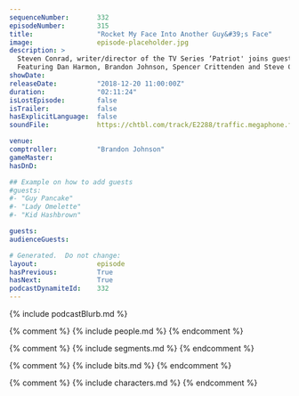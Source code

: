 ```yaml
---
sequenceNumber:       332
episodeNumber:        315
title:                "Rocket My Face Into Another Guy&#39;s Face"
image:                episode-placeholder.jpg
description: >
  Steven Conrad, writer/director of the TV Series ‘Patriot' joins guest Comptroller Brandon Johnson. The Santa Clause 2, Have You Seen It?
  Featuring Dan Harmon, Brandon Johnson, Spencer Crittenden and Steve Conrad.
showDate:             
releaseDate:          "2018-12-20 11:00:00Z"
duration:             "02:11:24"
isLostEpisode:        false
isTrailer:            false
hasExplicitLanguage:  false
soundFile:            https://chtbl.com/track/E2288/traffic.megaphone.fm/STA4268871207.mp3

venue:                
comptroller:          "Brandon Johnson"
gameMaster:           
hasDnD:               

## Example on how to add guests
#guests:
#- "Guy Pancake"
#- "Lady Omelette"
#- "Kid Hashbrown"

guests:
audienceGuests:

# Generated.  Do not change:
layout:               episode
hasPrevious:          True
hasNext:              True
podcastDynamiteId:    332
---
```


{% include podcastBlurb.md %}

{% comment %}
{% include people.md %}
{% endcomment %}

{% comment %}
{% include segments.md %}
{% endcomment %}

{% comment %}
{% include bits.md %}
{% endcomment %}

{% comment %}
{% include characters.md %}
{% endcomment %}
